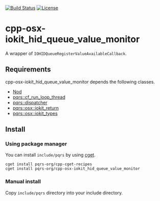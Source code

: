 [![Build Status](https://travis-ci.org/pqrs-org/cpp-osx-iokit_hid_queue_value_monitor.svg?branch=master)](https://travis-ci.org/pqrs-org/cpp-osx-iokit_hid_queue_value_monitor)
[![License](https://img.shields.io/badge/license-Boost%20Software%20License-blue.svg)](https://github.com/pqrs-org/cpp-osx-iokit_hid_queue_value_monitor/blob/master/LICENSE.md)

# cpp-osx-iokit_hid_queue_value_monitor

A wrapper of `IOHIDQueueRegisterValueAvailableCallback`.

## Requirements

cpp-osx-iokit_hid_queue_value_monitor depends the following classes.

- [Nod](https://github.com/fr00b0/nod)
- [pqrs::cf_run_loop_thread](https://github.com/pqrs-org/cpp-cf_run_loop_thread)
- [pqrs::dispatcher](https://github.com/pqrs-org/cpp-dispatcher)
- [pqrs::osx::iokit_return](https://github.com/pqrs-org/cpp-osx-iokit_return)
- [pqrs::osx::iokit_types](https://github.com/pqrs-org/cpp-osx-iokit_types)

## Install

### Using package manager

You can install `include/pqrs` by using [cget](https://github.com/pfultz2/cget).

```shell
cget install pqrs-org/cpp-cget-recipes
cget install pqrs-org/cpp-osx-iokit_hid_queue_value_monitor
```

### Manual install

Copy `include/pqrs` directory into your include directory.
